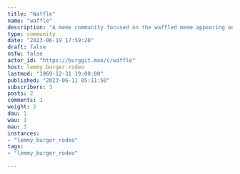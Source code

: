 ```yaml
---
title: "Waffle" 
name: "waffle"
description: "A meme community focused on the waffled meme appearing on Youtube.The meme involves a certain video of a waffle falling over with a random unsuspecting character falling victim to the falling waffle.This is a non-serious community, waffle-related posts are also welcomed."
type: community
date: "2023-06-19 17:59:20"
draft: false
nsfw: false
actor_id: "https://burggit.moe/c/waffle"
host: lemmy.burger.rodeo
lastmod: "1969-12-31 19:00:00"
published: "2023-06-11 05:11:50"
subscribers: 3
posts: 2
comments: 1
weight: 2
dau: 1
wau: 1
mau: 3
instances:
- "lemmy_burger_rodeo"
tags: 
- "lemmy_burger_rodeo"

---
```

